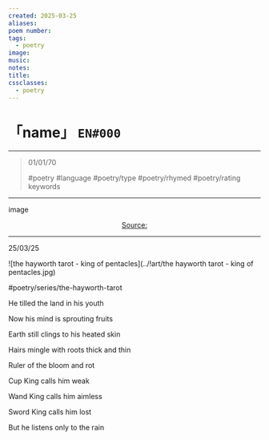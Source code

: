 ```yaml
---
created: 2025-03-25
aliases:
poem number:
tags:
  - poetry
image:
music:
notes:
title:
cssclasses:
  - poetry
---
```

# 「name」 `EN#000`

---

> 01/01/70
>  
> #poetry
> #language
> #poetry/type
> #poetry/rhymed
> #poetry/rating
> keywords

---

image

<center class="img_caption"><a href="https://" class="source-link">Source: </a></center>

---

25/03/25

  
![the hayworth tarot - king of pentacles](../!art/the hayworth tarot - king of pentacles.jpg)


#poetry/series/the-hayworth-tarot

He tilled the land in his youth

Now his mind is sprouting fruits

Earth still clings to his heated skin

Hairs mingle with roots thick and thin

Ruler of the bloom and rot 

  

Cup King calls him weak 

Wand King calls him aimless

Sword King calls him lost

But he listens only to the rain